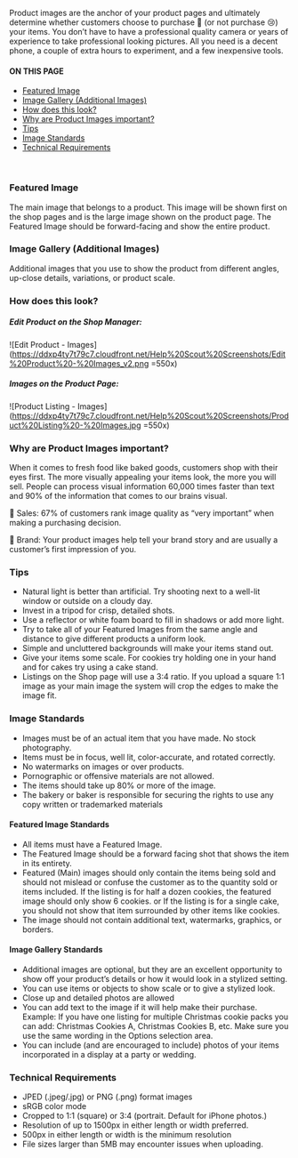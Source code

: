 Product images are the anchor of your product pages and ultimately determine whether customers choose to purchase 🥳 (or not purchase 😢) your items.  You don’t have to have a professional quality camera or years of experience to take professional looking pictures.  All you need is a decent phone, a couple of extra hours to experiment, and a few inexpensive tools.

<section class="index-list">
  <h4>ON THIS PAGE</h4>

- [Featured Image](#featured-image)
- [Image Gallery (Additional Images)](#image-gallery-additional-images)
- [How does this look?](#how-does-this-look)
- [Why are Product Images important?](#why-are-product-images-important)
- [Tips](#tips)
- [Image Standards](#image-standards)
- [Technical Requirements](#technical-requirements)

</section>
<br>  

### Featured Image

The main image that belongs to a product.  This image will be shown first on the shop pages and is the large image shown on the product page.  The Featured Image should be forward-facing and show the entire product.

### Image Gallery (Additional Images)

Additional images that you use to show the product from different angles, up-close details, variations, or product scale.

### How does this look?

##### Edit Product on the Shop Manager:
![Edit Product - Images](https://ddxp4ty7t79c7.cloudfront.net/Help%20Scout%20Screenshots/Edit%20Product%20-%20Images_v2.png =550x)

##### Images on the Product Page:
![Product Listing - Images](https://ddxp4ty7t79c7.cloudfront.net/Help%20Scout%20Screenshots/Product%20Listing%20-%20Images.jpg =550x)


### Why are Product Images important?

When it comes to fresh food like baked goods, customers shop with their eyes first.  The more visually appealing your items look, the more you will sell.  People can process visual information 60,000 times faster than text and 90% of the information that comes to our brains visual.  

🚀 Sales:  67% of customers rank image quality as “very important” when making a purchasing decision.

🤩 Brand:  Your product images help tell your brand story and are usually a customer’s first impression of you.

### Tips

- Natural light is better than artificial.  Try shooting next to a well-lit window or outside on a cloudy day.
- Invest in a tripod for crisp, detailed shots.
- Use a reflector or white foam board to fill in shadows or add more light.
- Try to take all of your Featured Images from the same angle and distance to give different products a uniform look.
- Simple and uncluttered backgrounds will make your items stand out.
- Give your items some scale.  For cookies try holding one in your hand and for cakes try using a cake stand.
- Listings on the Shop page will use a 3:4 ratio.  If you upload a square 1:1 image as your main image the system will crop the edges to make the image fit.

### Image Standards

- Images must be of an actual item that you have made.  No stock photography.
- Items must be in focus, well lit, color-accurate, and rotated correctly.
- No watermarks on images or over products.
- Pornographic or offensive materials are not allowed.
- The items should take up 80% or more of the image.
- The bakery or baker is responsible for securing the rights to use any copy written or trademarked materials


#### Featured Image Standards

- All items must have a Featured Image.
- The Featured Image should be a forward facing shot that shows the item in its entirety.
- Featured (Main) images should only contain the items being sold and should not mislead or confuse the customer as to the quantity sold or items included.  If the listing is for half a dozen cookies, the featured image should only show 6 cookies. or If the listing is for a single cake, you should not show that item surrounded by other items like cookies.
- The image should not contain additional text, watermarks, graphics, or borders.

#### Image Gallery Standards

- Additional images are optional, but they are an excellent opportunity to show off your product’s details or how it would look in a stylized setting.
- You can use items or objects to show scale or to give a stylized look.
- Close up and detailed photos are allowed
- You can add text to the image if it will help make their purchase.  Example: If you have one listing for multiple Christmas cookie packs you can add: Christmas Cookies  A, Christmas Cookies B, etc.  Make sure you use the same wording in the Options selection area.
- You can include (and are encouraged to include) photos of your items incorporated in a display at a party or wedding.

### Technical Requirements

- JPED (.jpeg/.jpg) or PNG (.png) format images
- sRGB color mode
- Cropped to 1:1 (square) or 3:4 (portrait. Default for iPhone photos.)
- Resolution of up to 1500px in either length or width preferred.
- 500px in either length or width is the minimum resolution
- File sizes larger than 5MB may encounter issues when uploading.